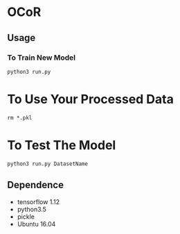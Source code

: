 # OCoR

## Usage
### To Train New Model
```
python3 run.py 
```
# To Use Your Processed Data
```
rm *.pkl
```
# To Test The Model
```
python3 run.py DatasetName
```
## Dependence

* tensorflow 1.12
* python3.5
* pickle
* Ubuntu 16.04
